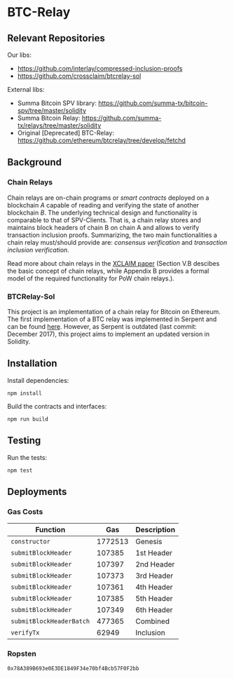# BTC-Relay 

## Relevant Repositories

Our libs: 

* https://github.com/interlay/compressed-inclusion-proofs
* https://github.com/crossclaim/btcrelay-sol

External libs:

* Summa Bitcoin SPV library: https://github.com/summa-tx/bitcoin-spv/tree/master/solidity
* Summa Bitcoin Relay: https://github.com/summa-tx/relays/tree/master/solidity
* Original [Deprecated] BTC-Relay: https://github.com/ethereum/btcrelay/tree/develop/fetchd

## Background

### Chain Relays
Chain relays are on-chain programs or <i>smart contracts</i> deployed on a blockchain <i>A</i> capable of reading and verifying the state of another blockchain <i>B</i>. 
The underlying technical design and functionality is comparable to that of SPV-Clients. That is, a chain relay stores and maintains block headers of chain B on chain A and allows to verify transaction inclusion proofs. Summarizing, the two main functionalities a chain relay must/should provide are: <i>consensus verification</i> and <i>transaction inclusion verification</i>.

Read more about chain relays in the <a href="https://eprint.iacr.org/2018/643.pdf">XCLAIM paper</a> (Section V.B descibes the basic concept of chain relays, while Appendix B provides a formal model of the required functionality for PoW chain relays.).  

### BTCRelay-Sol
This project is an implementation of a chain relay for Bitcoin on Ethereum. The first implementation of a BTC relay was implemented in Serpent and can be found <a href="https://github.com/ethereum/btcrelay">here</a>. 
However, as Serpent is outdated (last commit: December 2017), this project aims to implement an updated version in Solidity. 

## Installation

Install dependencies:

```
npm install
```

Build the contracts and interfaces:

```
npm run build
```

## Testing

Run the tests:

```
npm test
```

## Deployments

### Gas Costs

| Function                 | Gas     | Description  |
|--------------------------|---------|--------------|
| `constructor`            | 1772513 | Genesis      |
| `submitBlockHeader`      | 107385  | 1st Header   |
| `submitBlockHeader`      | 107397  | 2nd Header   |
| `submitBlockHeader`      | 107373  | 3rd Header   |
| `submitBlockHeader`      | 107361  | 4th Header   |
| `submitBlockHeader`      | 107385  | 5th Header   |
| `submitBlockHeader`      | 107349  | 6th Header   |
| `submitBlockHeaderBatch` | 477365  | Combined     |
| `verifyTx`               | 62949   | Inclusion    |

### Ropsten

`0x78A389B693e0E3DE1849F34e70bf4Bcb57F0F2bb`

